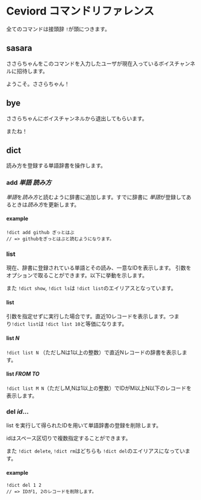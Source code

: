# Ceviord コマンドリファレンス

全てのコマンドは接頭辞 `!`が頭につきます。

## sasara

ささらちゃんをこのコマンドを入力したユーザが現在入っているボイスチャンネルに招待します。

ようこそ。ささらちゃん！

## bye

ささらちゃんにボイスチャンネルから退出してもらいます。

またね！

## dict

読み方を登録する単語辞書を操作します。

### add _単語_ _読み方_

*単語*を*読み方*と読むように辞書に追加します。すでに辞書に *単語*が登録してあるときは*読み方*を更新します。

#### example

```
!dict add github ぎっとはぶ
// => githubをぎっとはぶと読むようになります。
```

### list

現在、辞書に登録されている単語とその読み、一意なIDを表示します。 引数をオプションで取ることができます。以下に挙動を示します。

また `!dict show`, `!dict ls`は `!dict list`のエイリアスとなっています。

#### list

引数を指定せずに実行した場合です。直近10レコードを表示します。つまり`!dict list`は `!dict list 10`と等価になります。

#### list *N*

`!dict list N` （ただしNは1以上の整数）で直近Nレコードの辞書を表示します。

#### list *FROM* *TO*

`!dict list M N`（ただしM,Nは1以上の整数）でIDがM以上N以下のレコードを表示します。

### del *id*...

list を実行して得られたIDを用いて単語辞書の登録を削除します。

idはスペース区切りで複数指定することができます。

また `!dict delete`, `!dict rm`はどちらも `!dict del`のエイリアスになっています。

#### example

```
!dict del 1 2
// => IDが1, 2のレコードを削除します。
```
